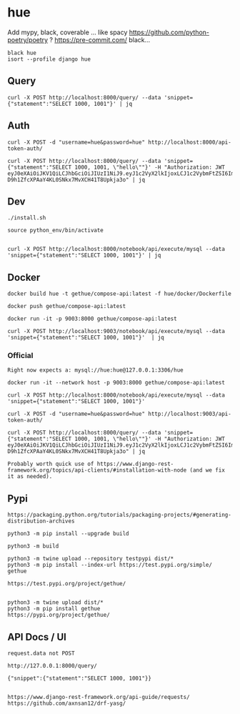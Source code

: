 # hue

Add mypy, black, coverable ... like spacy
https://github.com/python-poetry/poetry ?
https://pre-commit.com/ black...

    black hue
    isort --profile django hue

## Query

    curl -X POST http://localhost:8000/query/ --data 'snippet={"statement":"SELECT 1000, 1001"}' | jq

## Auth

    curl -X POST -d "username=hue&password=hue" http://localhost:8000/api-token-auth/

    curl -X POST http://localhost:8000/query/ --data 'snippet={"statement":"SELECT 1000, 1001, \"hello\""}' -H "Authorization: JWT eyJ0eXAiOiJKV1QiLCJhbGciOiJIUzI1NiJ9.eyJ1c2VyX2lkIjoxLCJ1c2VybmFtZSI6Imh1ZSIsImV4cCI6MTYxMjk3MTc0MywiZW1haWwiOiJodWVAZ2V0aHVlLmNvbSIsIm9yaWdfaWF0IjoxNjEyODg1MzQzfQ._HViX-D9h1ZfcXPAaY4KL0SNkx7MvXCH41T8Upkja3o" | jq

## Dev

    ./install.sh

    source python_env/bin/activate


    curl -X POST http://localhost:8000/notebook/api/execute/mysql --data 'snippet={"statement":"SELECT 1000, 1001"}' | jq


## Docker

    docker build hue -t gethue/compose-api:latest -f hue/docker/Dockerfile

    docker push gethue/compose-api:latest

    docker run -it -p 9003:8000 gethue/compose-api:latest

    curl -X POST http://localhost:9003/notebook/api/execute/mysql --data 'snippet={"statement":"SELECT 1000, 1001"}'  | jq

### Official

    Right now expects a: mysql://hue:hue@127.0.0.1:3306/hue

    docker run -it --network host -p 9003:8000 gethue/compose-api:latest

    curl -X POST http://localhost:8000/notebook/api/execute/mysql --data 'snippet={"statement":"SELECT 1000, 1001"}'

    curl -X POST -d "username=hue&password=hue" http://localhost:9003/api-token-auth/

    curl -X POST http://localhost:8000/query/ --data 'snippet={"statement":"SELECT 1000, 1001, \"hello\""}' -H "Authorization: JWT eyJ0eXAiOiJKV1QiLCJhbGciOiJIUzI1NiJ9.eyJ1c2VyX2lkIjoxLCJ1c2VybmFtZSI6Imh1ZSIsImV4cCI6MTYxMjk3MTc0MywiZW1haWwiOiJodWVAZ2V0aHVlLmNvbSIsIm9yaWdfaWF0IjoxNjEyODg1MzQzfQ._HViX-D9h1ZfcXPAaY4KL0SNkx7MvXCH41T8Upkja3o" | jq

    Probably worth quick use of https://www.django-rest-framework.org/topics/api-clients/#installation-with-node (and we fix it as needed).

## Pypi

    https://packaging.python.org/tutorials/packaging-projects/#generating-distribution-archives

    python3 -m pip install --upgrade build

    python3 -m build

    python3 -m twine upload --repository testpypi dist/*
    python3 -m pip install --index-url https://test.pypi.org/simple/ gethue

    https://test.pypi.org/project/gethue/


    python3 -m twine upload dist/*
    python3 -m pip install gethue
    https://pypi.org/project/gethue/


## API Docs / UI

    request.data not POST

    http://127.0.0.1:8000/query/

    {"snippet":{"statement":"SELECT 1000, 1001"}}


    https://www.django-rest-framework.org/api-guide/requests/
    https://github.com/axnsan12/drf-yasg/
